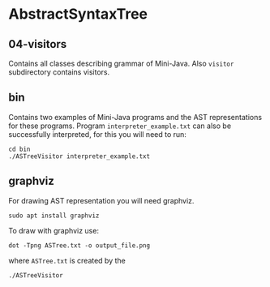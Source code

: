 # AbstractSyntaxTree
## 04-visitors
Contains all classes describing grammar of Mini-Java. Also ```visitor``` subdirectory contains visitors.
## bin
Contains two examples of Mini-Java programs and the AST representations for these programs. Program
```interpreter_example.txt```
can also be successfully interpreted, for this you will need to run:
```
cd bin
./ASTreeVisitor interpreter_example.txt
```
## graphviz
For drawing AST representation you will need graphviz.
```
sudo apt install graphviz
```
To draw with graphviz use:
```
dot -Tpng ASTree.txt -o output_file.png
```
where ```ASTree.txt``` is created by the 
```
./ASTreeVisitor
```
